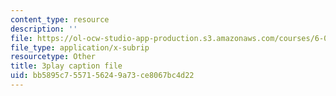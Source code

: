 ```yaml
---
content_type: resource
description: ''
file: https://ol-ocw-studio-app-production.s3.amazonaws.com/courses/6-00-introduction-to-computer-science-and-programming-fall-2008/bb5895c7557156249a73ce8067bc4d22_k6U-i4gXkLM.vtt
file_type: application/x-subrip
resourcetype: Other
title: 3play caption file
uid: bb5895c7-5571-5624-9a73-ce8067bc4d22
---
```

